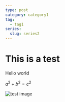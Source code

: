 ```yaml
---
type: post
category: category1
tag:
  - tag1
series:
  slug: series2
---
```


# This is a test

Hello world

$a^2+b^2=c^2$

![test image](/profile.jpg)